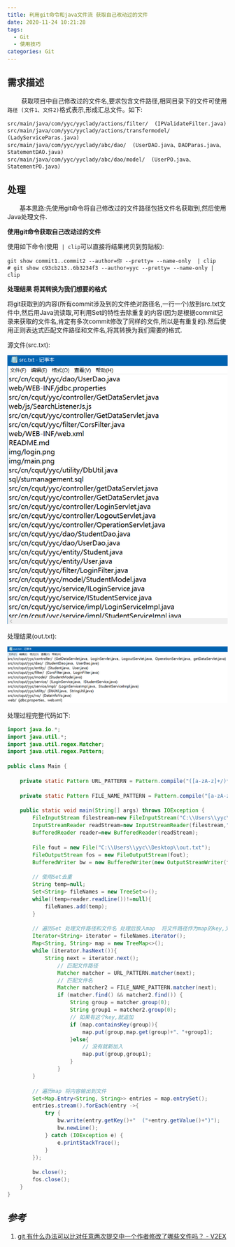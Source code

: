 ```yaml
---
title: 利用git命令和java文件流 获取自己改动过的文件
date: 2020-11-24 10:21:28
tags:
  - Git
  - 使用技巧
categories: Git
---
```


##  需求描述

&emsp;&emsp; 获取项目中自己修改过的文件名,要求包含文件路径,相同目录下的文件可使用 `路径 (文件1、文件2)`格式表示,形成汇总文件。如下:

```
src/main/java/com/yyc/yyclady/actions/filter/  (IPValidateFilter.java)
src/main/java/com/yyc/yyclady/actions/transfermodel/  (LadyServiceParas.java)
src/main/java/com/yyc/yyclady/abc/dao/  (UserDAO.java、DAOParas.java、StatementDAO.java)
src/main/java/com/yyc/yyclady/abc/dao/model/  (UserPO.java、StatementPO.java)
```

## 处理

&emsp;&emsp;基本思路:先使用git命令将自己修改过的文件路径包括文件名获取到,然后使用Java处理文件.

**使用git命令获取自己改动过的文件**

使用如下命令(使用` | clip`可以直接将结果拷贝到剪贴板):

```shell
git show commit1..commit2 --author=你 --pretty= --name-only  | clip
# git show c93cb213..6b3234f3 --author=yyc --pretty= --name-only | clip
```

**处理结果 将其转换为我们想要的格式**

将git获取到的内容(所有commit涉及到的文件绝对路径名,一行一个)放到src.txt文件中,然后用Java流读取,可利用Set的特性去除重复的内容(因为是根据commit记录来获取的文件名,肯定有多次commit修改了同样的文件,所以是有重复的).然后使用正则表达式匹配文件路径和文件名,将其转换为我们需要的格式. 

源文件(src.txt):

![src](./get-your-own-changed-files-using-GIT-and-Java-file-streams/src.png)

处理结果(out.txt):

![out](./get-your-own-changed-files-using-GIT-and-Java-file-streams/out.png)

处理过程完整代码如下:

```java
import java.io.*;
import java.util.*;
import java.util.regex.Matcher;
import java.util.regex.Pattern;

public class Main {

    private static Pattern URL_PATTERN = Pattern.compile("([a-zA-z]+/)*");

    private static Pattern FILE_NAME_PATTERN = Pattern.compile("[a-zA-z]*[.](xml|java|xls|properties)");

    public static void main(String[] args) throws IOException {
        FileInputStream filestream=new FileInputStream("C:\\Users\\yyc\\Desktop\\src.txt");
        InputStreamReader readStream=new InputStreamReader(filestream,"UTF-8");
        BufferedReader reader=new BufferedReader(readStream);

        File fout = new File("C:\\Users\\yyc\\Desktop\\out.txt");
        FileOutputStream fos = new FileOutputStream(fout);
        BufferedWriter bw = new BufferedWriter(new OutputStreamWriter(fos));

        // 使用Set去重
        String temp=null;
        Set<String> fileNames = new TreeSet<>();
        while((temp=reader.readLine())!=null){
            fileNames.add(temp);
        }

        // 遍历Set 处理文件路径和文件名 处理后放入map  将文件路径作为map的key,文件名作为map的value
        Iterator<String> iterator = fileNames.iterator();
        Map<String, String> map = new TreeMap<>();
        while (iterator.hasNext()){
            String next = iterator.next();
                // 匹配文件路径
                Matcher matcher = URL_PATTERN.matcher(next);
                // 匹配文件名
                Matcher matcher2 = FILE_NAME_PATTERN.matcher(next);
                if (matcher.find() && matcher2.find()) {
                    String group = matcher.group(0);
                    String group1 = matcher2.group(0);
                    // 如果有这个key,就追加
                    if (map.containsKey(group)){
                        map.put(group,map.get(group)+"、"+group1);
                    }else{
                        // 没有就新加入
                        map.put(group,group1);
                    }
                }
        }

        // 遍历map 将内容输出到文件
        Set<Map.Entry<String, String>> entries = map.entrySet();
        entries.stream().forEach(entry ->{
            try {
                bw.write(entry.getKey()+"  ("+entry.getValue()+")");
                bw.newLine();
            } catch (IOException e) {
                e.printStackTrace();
            }
        });

        bw.close();
        fos.close();
    }
}
```

## *参考*

1. [git 有什么办法可以比对任意两次提交中一个作者修改了哪些文件吗？ - V2EX](https://www.v2ex.com/t/367266)